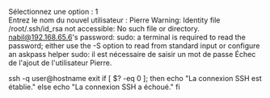 Sélectionnez une option : 
1     
Entrez le nom du nouvel utilisateur : 
Pierre
Warning: Identity file /root/.ssh/id_rsa not accessible: No such file or directory.
nabil@192.168.65.6's password: 
sudo: a terminal is required to read the password; either use the -S option to read from standard input or configure an askpass helper
sudo: il est nécessaire de saisir un mot de passe
Échec de l'ajout de l'utilisateur Pierre.

ssh -q user@hostname exit
if [ $? -eq 0 ]; then
    echo "La connexion SSH est établie."
else
    echo "La connexion SSH a échoué."
fi
